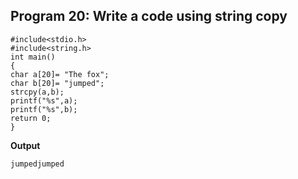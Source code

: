 ## Program 20: Write a code using string copy
```
#include<stdio.h>
#include<string.h>
int main()
{	
char a[20]= "The fox";
char b[20]= "jumped";
strcpy(a,b);
printf("%s",a);
printf("%s",b);
return 0;
}
```
**Output**
```
jumpedjumped
```

